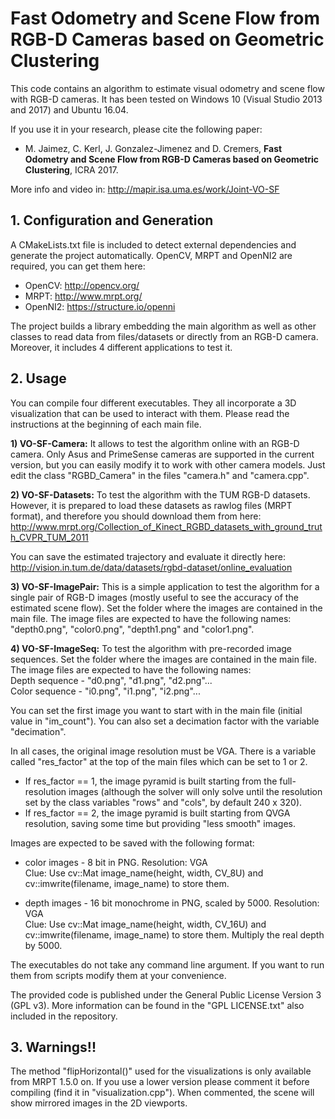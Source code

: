 # Fast Odometry and Scene Flow from RGB-D Cameras based on Geometric Clustering

This code contains an algorithm to estimate visual odometry and scene flow with RGB-D cameras.
It has been tested on Windows 10 (Visual Studio 2013 and 2017) and Ubuntu 16.04.

If you use it in your research, please cite the following paper:  
* M. Jaimez, C. Kerl, J. Gonzalez-Jimenez and D. Cremers, **Fast Odometry and Scene Flow from RGB-D Cameras based on Geometric Clustering**, ICRA 2017.  

More info and video in:
http://mapir.isa.uma.es/work/Joint-VO-SF
  
  
## 1. Configuration and Generation

A CMakeLists.txt file is included to detect external dependencies and generate the project automatically. OpenCV, MRPT and OpenNI2 are required, you can get them here:
- OpenCV: http://opencv.org/
- MRPT: http://www.mrpt.org/
- OpenNI2: https://structure.io/openni
 
The project builds a library embedding the main algorithm as well as other classes to read data from files/datasets or directly from an RGB-D camera. Moreover, it includes 4 different applications to test it. 



## 2. Usage

You can compile four different executables. They all incorporate a 3D visualization that can be used to interact with them. Please read the instructions at the beginning of each main file.

**1) VO-SF-Camera:** It allows to test the algorithm online with an RGB-D camera. Only Asus and PrimeSense cameras are supported in the current version, but you can easily modify it to work with other camera models. Just edit the class "RGBD_Camera" in the files "camera.h" and "camera.cpp". 

**2) VO-SF-Datasets:** To test the algorithm with the TUM RGB-D datasets. However, it is prepared to load these datasets as rawlog files (MRPT format), and therefore you should download them from here:  
http://www.mrpt.org/Collection_of_Kinect_RGBD_datasets_with_ground_truth_CVPR_TUM_2011

You can save the estimated trajectory and evaluate it directly here:  
http://vision.in.tum.de/data/datasets/rgbd-dataset/online_evaluation

**3) VO-SF-ImagePair:** This is a simple application to test the algorithm for a single pair of RGB-D images (mostly useful to see the accuracy of the estimated scene flow). Set the folder where the images are contained in the main file. The image files are expected to have the following names: "depth0.png", "color0.png", "depth1.png" and "color1.png".

**4) VO-SF-ImageSeq:** To test the algorithm with pre-recorded image sequences. Set the folder where the images are contained in the main file. The image files are expected to have the following names:     
Depth sequence - "d0.png", "d1.png", "d2.png"...   
Color sequence - "i0.png", "i1.png", "i2.png"...   

You can set the first image you want to start with in the main file (initial value in "im_count").
You can also set a decimation factor with the variable "decimation".   
    
     
    

In all cases, the original image resolution must be VGA. There is a variable called "res_factor" at the top of the main files which can be set to 1 or 2. 
- If res_factor == 1, the image pyramid is built starting from the full-resolution images (although the solver will only solve until the resolution set by the class variables "rows" and "cols", by default 240 x 320).
- If res_factor == 2, the image pyramid is built starting from QVGA resolution, saving some time but providing "less smooth" images.

Images are expected to be saved with the following format:

- color images - 8 bit in PNG. Resolution: VGA   
               Clue: Use cv::Mat image_name(height, width, CV_8U) and
                         cv::imwrite(filename, image_name) to store them.
					
- depth images - 16 bit monochrome in PNG, scaled by 5000. Resolution: VGA   
               Clue: Use cv::Mat image_name(height, width, CV_16U) and
                     cv::imwrite(filename, image_name) to store them.
                     Multiply the real depth by 5000.

       
The executables do not take any command line argument. If you want to run them from scripts modify them at your convenience.
      
      
The provided code is published under the General Public License Version 3 (GPL v3). More information can be found in the "GPL LICENSE.txt" also included in the repository.


 ## 3. Warnings!!

The method "flipHorizontal()" used for the visualizations is only available from MRPT 1.5.0 on. If you use a lower version please comment it before compiling (find it in "visualization.cpp"). When commented, the scene will show mirrored images in the 2D viewports.

